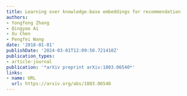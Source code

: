 ```yaml
---
title: Learning over knowledge-base embeddings for recommendation
authors:
- Yongfeng Zhang
- Qingyao Ai
- Xu Chen
- Pengfei Wang
date: '2018-01-01'
publishDate: '2024-03-01T12:09:50.721410Z'
publication_types:
- article-journal
publication: '*arXiv preprint arXiv:1803.06540*'
links:
- name: URL
  url: https://arxiv.org/abs/1803.06540
---
```

